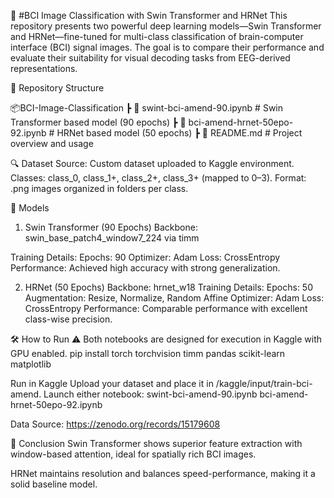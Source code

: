 🧠 #BCI Image Classification with Swin Transformer and HRNet
This repository presents two powerful deep learning models—Swin Transformer and HRNet—fine-tuned for multi-class classification of brain-computer interface (BCI) signal images. The goal is to compare their performance and evaluate their suitability for visual decoding tasks from EEG-derived representations.

📁 Repository Structure

📦BCI-Image-Classification
 ┣ 📄 swint-bci-amend-90.ipynb         # Swin Transformer based model (90 epochs)
 ┣ 📄 bci-amend-hrnet-50epo-92.ipynb   # HRNet based model (50 epochs)
 ┣ 📄 README.md                        # Project overview and usage


🔍 Dataset
Source: Custom dataset uploaded to Kaggle environment.
Classes: class_0, class_1+, class_2+, class_3+ (mapped to 0–3).
Format: .png images organized in folders per class.

🧠 Models
1. Swin Transformer (90 Epochs)
Backbone: swin_base_patch4_window7_224 via timm

Training Details:
Epochs: 90
Optimizer: Adam
Loss: CrossEntropy
Performance: Achieved high accuracy with strong generalization.

2. HRNet (50 Epochs)
Backbone: hrnet_w18
Training Details:
Epochs: 50
Augmentation: Resize, Normalize, Random Affine
Optimizer: Adam
Loss: CrossEntropy
Performance: Comparable performance with excellent class-wise precision.

🛠️ How to Run
⚠️ Both notebooks are designed for execution in Kaggle with GPU enabled.
pip install torch torchvision timm pandas scikit-learn matplotlib

Run in Kaggle
Upload your dataset and place it in /kaggle/input/train-bci-amend.
Launch either notebook:
swint-bci-amend-90.ipynb
bci-amend-hrnet-50epo-92.ipynb

Data Source: https://zenodo.org/records/15179608

📌 Conclusion
Swin Transformer shows superior feature extraction with window-based attention, ideal for spatially rich BCI images.

HRNet maintains resolution and balances speed-performance, making it a solid baseline model.











